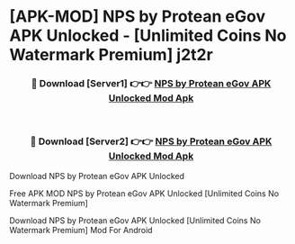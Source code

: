 # [APK-MOD] NPS by Protean eGov APK Unlocked - [Unlimited Coins No Watermark Premium] j2t2r



<div align="center">
<h3>🔴 Download [Server1] 👉👉 <a href="https://momento.my/?title=NPS_by_Protean_eGov_APK_Unlocked">NPS by Protean eGov APK Unlocked Mod Apk</a></h3><br>

<h3>🔴 Download [Server2] 👉👉 <a href="https://momento.my/?title=NPS_by_Protean_eGov_APK_Unlocked">NPS by Protean eGov APK Unlocked Mod Apk</a></h3>
</div>



Download NPS by Protean eGov APK Unlocked 

Free APK MOD NPS by Protean eGov APK Unlocked [Unlimited Coins No Watermark Premium]

Download NPS by Protean eGov APK Unlocked [Unlimited Coins No Watermark Premium] Mod For Android
